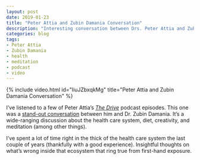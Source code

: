 ```yaml
---
layout: post
date: 2019-01-23
title: "Peter Attia and Zubin Damania Conversation"
description: "Interesting conversation between Drs. Peter Attia and Zubin Damania."
categories: blog
tags:
- Peter Attia
- Zubin Damania
- health
- meditation
- podcast
- video
---
```


{% include video.html id="IiuJZbxqkMg" title="Peter Attia and Zubin Damania Conversation" %}

I’ve listened to a few of Peter Attia’s _[The Drive](https://peterattiamd.com/podcast/)_ podcast episodes. This one was a [stand-out conversation](https://peterattiamd.com/podcast/) between him and Dr. Zubin Damania. It’s a wide-ranging discussion about the health care system, diet, creativity, and meditation (among other things).

I’ve spent a lot of time right in the thick of the health care system the last couple of years (thankfully with a good experience). Insightful thoughts on what’s wrong inside that ecosystem that ring true from first-hand exposure.
